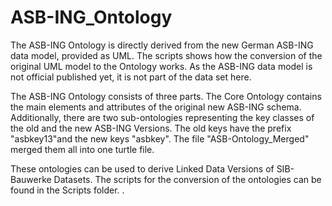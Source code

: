 # ASB-ING_Ontology 

The ASB-ING Ontology is directly derived from the new German ASB-ING data model, provided as UML. The scripts shows how the conversion of the original UML model to the Ontology works. As the ASB-ING data model is not official published yet, it is not part of the data set here. 

The ASB-ING Ontology consists of three parts. 
The Core Ontology contains the main elements and attributes of the original new ASB-ING schema.
Additionally, there are two sub-ontologies representing the key classes of the old and the new ASB-ING Versions. 
The old keys have the prefix "asbkey13"and the new keys "asbkey".
The file "ASB-Ontology_Merged" merged them all into one turtle file. 

These ontologies can be used to derive Linked Data Versions of SIB-Bauwerke Datasets. 
The scripts for the conversion of the ontologies can be found in the Scripts folder.
.